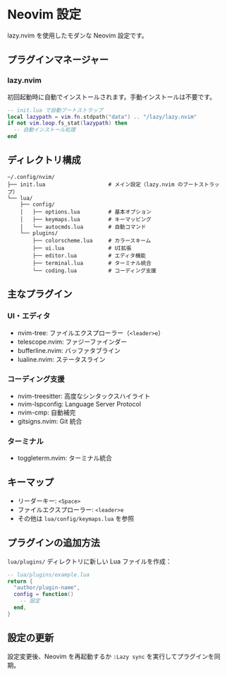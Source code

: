 # Neovim 設定

lazy.nvim を使用したモダンな Neovim 設定です。

## プラグインマネージャー

### lazy.nvim

初回起動時に自動でインストールされます。手動インストールは不要です。

```lua
-- init.lua で自動ブートストラップ
local lazypath = vim.fn.stdpath("data") .. "/lazy/lazy.nvim"
if not vim.loop.fs_stat(lazypath) then
  -- 自動インストール処理
end
```

## ディレクトリ構成

```
~/.config/nvim/
├── init.lua                    # メイン設定（lazy.nvim のブートストラップ）
└── lua/
    ├── config/
    │   ├── options.lua         # 基本オプション
    │   ├── keymaps.lua         # キーマッピング
    │   └── autocmds.lua        # 自動コマンド
    └── plugins/
        ├── colorscheme.lua     # カラースキーム
        ├── ui.lua              # UI拡張
        ├── editor.lua          # エディタ機能
        ├── terminal.lua        # ターミナル統合
        └── coding.lua          # コーディング支援
```

## 主なプラグイン

### UI・エディタ
- nvim-tree: ファイルエクスプローラー（`<leader>e`）
- telescope.nvim: ファジーファインダー
- bufferline.nvim: バッファタブライン
- lualine.nvim: ステータスライン

### コーディング支援
- nvim-treesitter: 高度なシンタックスハイライト
- nvim-lspconfig: Language Server Protocol
- nvim-cmp: 自動補完
- gitsigns.nvim: Git 統合

### ターミナル
- toggleterm.nvim: ターミナル統合

## キーマップ

- リーダーキー: `<Space>`
- ファイルエクスプローラー: `<leader>e`
- その他は `lua/config/keymaps.lua` を参照

## プラグインの追加方法

`lua/plugins/` ディレクトリに新しい Lua ファイルを作成：

```lua
-- lua/plugins/example.lua
return {
  "author/plugin-name",
  config = function()
    -- 設定
  end,
}
```

## 設定の更新

設定変更後、Neovim を再起動するか `:Lazy sync` を実行してプラグインを同期。